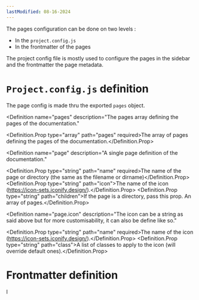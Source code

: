 ```yaml
---
lastModified: 08-16-2024
---
```


<script>
  import { Definition } from "$lib/components"
</script>

The pages configuration can be done on two levels :
 - In the `project.config.js`
 - In the frontmatter of the pages

The project config file is mostly used to configure the pages in the sidebar and the frontmatter the page metadata.


# `Project.config.js` definition

The page config is made thru the exported `pages` object.

<Definition
  name="pages"
  description="The pages array defining the pages of the documentation."
>
  <Definition.Prop type="array" path="pages" required>The array of pages defining the pages of the documentation.</Definition.Prop>
</Definition>

<Definition
  name="page"
  description="A single page definition of the documentation."
>
  <Definition.Prop type="string" path="name" required>The name of the page or directory (the same as the filename or dirname)</Definition.Prop>
  <Definition.Prop type="string" path="icon">The name of the icon (https://icon-sets.iconify.design/).</Definition.Prop>
  <Definition.Prop type="string" path="children">If the page is a directory, pass this prop. An array of pages.</Definition.Prop>
</Definition>

<Definition
  name="page.icon"
  description="The icon can be a string as said above but for more customisability, it can also be define like so."
>
  <Definition.Prop type="string" path="name" required>The name of the icon (https://icon-sets.iconify.design/).</Definition.Prop>
  <Definition.Prop type="string" path="class">A list of classes to apply to the icon (will override default ones).</Definition.Prop>
</Definition>


# Frontmatter definition

I
